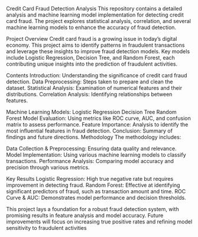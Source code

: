 Credit Card Fraud Detection Analysis This repository contains a detailed analysis and machine learning model implementation for detecting credit card fraud. The project explores statistical analysis, correlation, and several machine learning models to enhance the accuracy of fraud detection.

Project Overview Credit card fraud is a growing issue in today’s digital economy. This project aims to identify patterns in fraudulent transactions and leverage these insights to improve fraud detection models. Key models include Logistic Regression, Decision Tree, and Random Forest, each contributing unique insights into the prediction of fraudulent activities.

Contents Introduction: Understanding the significance of credit card fraud detection. Data Preprocessing: Steps taken to prepare and clean the dataset. Statistical Analysis: Examination of numerical features and their distributions. Correlation Analysis: Identifying relationships between features.

Machine Learning Models: Logistic Regression Decision Tree Random Forest Model Evaluation: Using metrics like ROC curve, AUC, and confusion matrix to assess performance. Feature Importance: Analysis to identify the most influential features in fraud detection. Conclusion: Summary of findings and future directions. Methodology The methodology includes:

Data Collection & Preprocessing: Ensuring data quality and relevance. Model Implementation: Using various machine learning models to classify transactions. Performance Analysis: Comparing model accuracy and precision through various metrics.

Key Results Logistic Regression: High true negative rate but requires improvement in detecting fraud. Random Forest: Effective at identifying significant predictors of fraud, such as transaction amount and time. ROC Curve & AUC: Demonstrates model performance and decision thresholds.

This project lays a foundation for a robust fraud detection system, with promising results in feature analysis and model accuracy. Future improvements will focus on increasing true positive rates and refining model sensitivity to fraudulent activities

